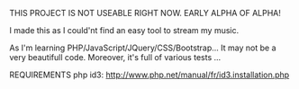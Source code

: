 THIS PROJECT IS NOT USEABLE RIGHT NOW. EARLY ALPHA OF ALPHA!

I made this as I could'nt find an easy tool to stream my music.

As I'm learning PHP/JavaScript/JQuery/CSS/Bootstrap... It may not be a very beautifull code. Moreover, it's full of various tests ...


REQUIREMENTS
php id3: http://www.php.net/manual/fr/id3.installation.php


